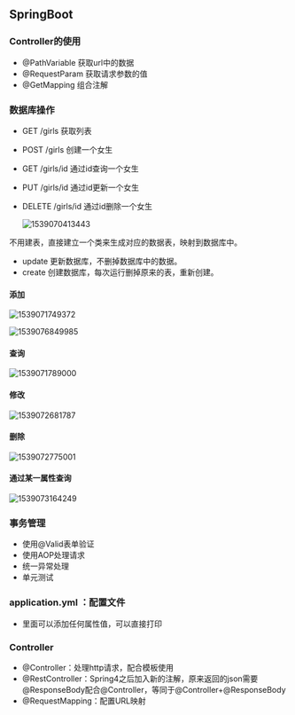 ## SpringBoot

### Controller的使用

* @PathVariable 获取url中的数据
* @RequestParam 获取请求参数的值
* @GetMapping 组合注解

### 数据库操作

* GET		/girls	获取列表

* POST      /girls        创建一个女生

* GET         /girls/id      通过id查询一个女生

* PUT        /girls/id       通过id更新一个女生

* DELETE    /girls/id     通过id删除一个女生

  ![1539070413443](C:\Users\16500\AppData\Local\Temp\1539070413443.png)

不用建表，直接建立一个类来生成对应的数据表，映射到数据库中。

* update 更新数据库，不删掉数据库中的数据。
* create 创建数据库，每次运行删掉原来的表，重新创建。

#### 添加

![1539071749372](C:\Users\16500\AppData\Local\Temp\1539071749372.png)

![1539076849985](C:\Users\16500\AppData\Local\Temp\1539076849985.png)

#### 查询

![1539071789000](C:\Users\16500\AppData\Local\Temp\1539071789000.png)

#### 修改

![1539072681787](C:\Users\16500\AppData\Local\Temp\1539072681787.png)

#### 删除

![1539072775001](C:\Users\16500\AppData\Local\Temp\1539072775001.png)

#### 通过某一属性查询

![1539073164249](C:\Users\16500\AppData\Local\Temp\1539073164249.png)

### 事务管理

* 使用@Valid表单验证
* 使用AOP处理请求
* 统一异常处理
* 单元测试

### application.yml ：配置文件

- 里面可以添加任何属性值，可以直接打印

### Controller

- @Controller：处理http请求，配合模板使用
- @RestController：Spring4之后加入新的注解，原来返回的json需要@ResponseBody配合@Controller，等同于@Controller+@ResponseBody 
- @RequestMapping：配置URL映射

 